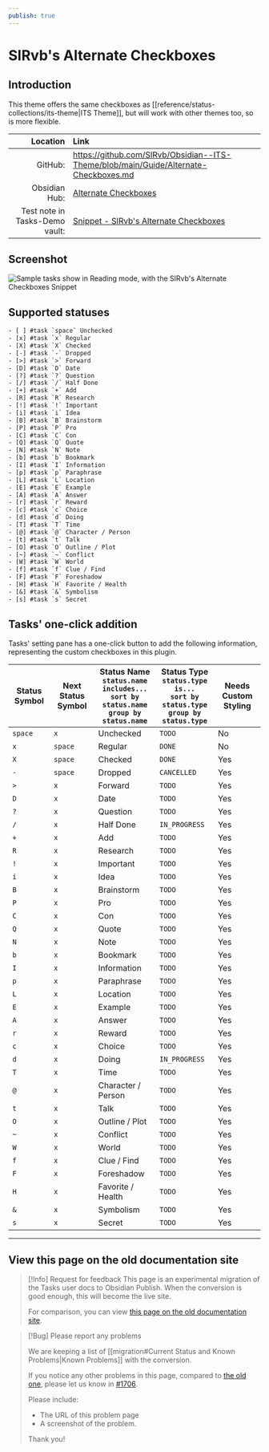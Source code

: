 ```yaml
---
publish: true
---
```


# SlRvb's Alternate Checkboxes

## Introduction

This theme offers the same checkboxes as [[reference/status-collections/its-theme|ITS Theme]], but will work with other themes too, so is more flexible.

|                       Location | Link                                                                                                                                                                                                    |
| ------------------------------:|:------------------------------------------------------------------------------------------------------------------------------------------------------------------------------------------------------- |
|                        GitHub: | <https://github.com/SlRvb/Obsidian--ITS-Theme/blob/main/Guide/Alternate-Checkboxes.md>                                                                                                                  |
|                  Obsidian Hub: | [Alternate Checkboxes](https://publish.obsidian.md/hub/02+-+Community+Expansions/02.05+All+Community+Expansions/CSS+Snippets/Alternate+Checkboxes+(SlRvb))                                              |
| Test note in Tasks-Demo vault: | [Snippet - SlRvb's Alternate Checkboxes](https://github.com/obsidian-tasks-group/obsidian-tasks/blob/main/resources/sample_vaults/Tasks-Demo/Styling/Snippet%20-%20SlRvb's%20Alternate%20Checkboxes.md) |

## Screenshot

![Sample tasks show in Reading mode, with the SlRvb's Alternate Checkboxes Snippet](../../../images/snippet-slrvb-alternate-checkboxes.png)

## Supported statuses

<!-- snippet: DocsSamplesForStatuses.test.Theme_ITS Text.approved.txt -->
```txt
- [ ] #task `space` Unchecked
- [x] #task `x` Regular
- [X] #task `X` Checked
- [-] #task `-` Dropped
- [>] #task `>` Forward
- [D] #task `D` Date
- [?] #task `?` Question
- [/] #task `/` Half Done
- [+] #task `+` Add
- [R] #task `R` Research
- [!] #task `!` Important
- [i] #task `i` Idea
- [B] #task `B` Brainstorm
- [P] #task `P` Pro
- [C] #task `C` Con
- [Q] #task `Q` Quote
- [N] #task `N` Note
- [b] #task `b` Bookmark
- [I] #task `I` Information
- [p] #task `p` Paraphrase
- [L] #task `L` Location
- [E] #task `E` Example
- [A] #task `A` Answer
- [r] #task `r` Reward
- [c] #task `c` Choice
- [d] #task `d` Doing
- [T] #task `T` Time
- [@] #task `@` Character / Person
- [t] #task `t` Talk
- [O] #task `O` Outline / Plot
- [~] #task `~` Conflict
- [W] #task `W` World
- [f] #task `f` Clue / Find
- [F] #task `F` Foreshadow
- [H] #task `H` Favorite / Health
- [&] #task `&` Symbolism
- [s] #task `s` Secret
```
<!-- endSnippet -->

## Tasks' one-click addition

Tasks' setting pane has a one-click button to add the following information, representing the custom checkboxes in this plugin.

<!-- placeholder to force blank line before included text --> <!-- include: DocsSamplesForStatuses.test.Theme_ITS Table.approved.md -->

| Status Symbol | Next Status Symbol | Status Name<br>`status.name includes...`<br>`sort by status.name`<br>`group by status.name` | Status Type<br>`status.type is...`<br>`sort by status.type`<br>`group by status.type` | Needs Custom Styling |
| ----- | ----- | ----- | ----- | ----- |
| `space` | `x` | Unchecked | `TODO` | No |
| `x` | `space` | Regular | `DONE` | No |
| `X` | `space` | Checked | `DONE` | Yes |
| `-` | `space` | Dropped | `CANCELLED` | Yes |
| `>` | `x` | Forward | `TODO` | Yes |
| `D` | `x` | Date | `TODO` | Yes |
| `?` | `x` | Question | `TODO` | Yes |
| `/` | `x` | Half Done | `IN_PROGRESS` | Yes |
| `+` | `x` | Add | `TODO` | Yes |
| `R` | `x` | Research | `TODO` | Yes |
| `!` | `x` | Important | `TODO` | Yes |
| `i` | `x` | Idea | `TODO` | Yes |
| `B` | `x` | Brainstorm | `TODO` | Yes |
| `P` | `x` | Pro | `TODO` | Yes |
| `C` | `x` | Con | `TODO` | Yes |
| `Q` | `x` | Quote | `TODO` | Yes |
| `N` | `x` | Note | `TODO` | Yes |
| `b` | `x` | Bookmark | `TODO` | Yes |
| `I` | `x` | Information | `TODO` | Yes |
| `p` | `x` | Paraphrase | `TODO` | Yes |
| `L` | `x` | Location | `TODO` | Yes |
| `E` | `x` | Example | `TODO` | Yes |
| `A` | `x` | Answer | `TODO` | Yes |
| `r` | `x` | Reward | `TODO` | Yes |
| `c` | `x` | Choice | `TODO` | Yes |
| `d` | `x` | Doing | `IN_PROGRESS` | Yes |
| `T` | `x` | Time | `TODO` | Yes |
| `@` | `x` | Character / Person | `TODO` | Yes |
| `t` | `x` | Talk | `TODO` | Yes |
| `O` | `x` | Outline / Plot | `TODO` | Yes |
| `~` | `x` | Conflict | `TODO` | Yes |
| `W` | `x` | World | `TODO` | Yes |
| `f` | `x` | Clue / Find | `TODO` | Yes |
| `F` | `x` | Foreshadow | `TODO` | Yes |
| `H` | `x` | Favorite / Health | `TODO` | Yes |
| `&` | `x` | Symbolism | `TODO` | Yes |
| `s` | `x` | Secret | `TODO` | Yes |

<!-- placeholder to force blank line after included text --> <!-- endInclude -->

---

## View this page on the old documentation site

> [!Info] Request for feedback
> This page is an experimental migration of the Tasks user docs to Obsidian Publish. When the conversion is good enough, this will become the live site.
>
> For comparison, you can view [this page on the old documentation site](https://obsidian-tasks-group.github.io/obsidian-tasks/reference/status-collections/slrvb-alternate-checkboxes-snippet/).

> [!Bug] Please report any problems
>
> We are keeping a list of [[migration#Current Status and Known Problems|Known Problems]] with the conversion.
>
> If you notice any other problems in this page, compared to [the old one](https://obsidian-tasks-group.github.io/obsidian-tasks/reference/status-collections/slrvb-alternate-checkboxes-snippet/), please let us know in [#1706](https://github.com/obsidian-tasks-group/obsidian-tasks/issues/1706#issuecomment-1454284835).
>
> Please include:
>
> - The URL of this problem page
> - A screenshot of the problem.
>
> Thank you!
